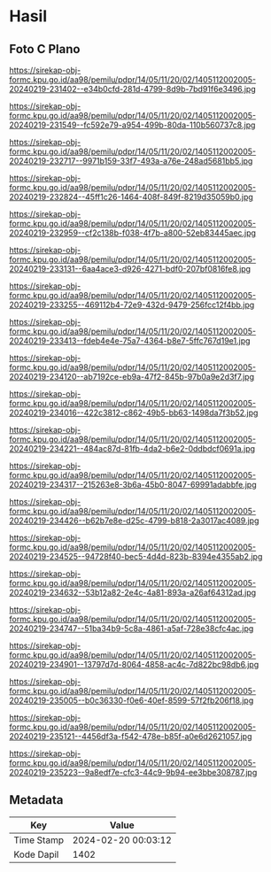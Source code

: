 # Hasil

## Foto C Plano

https://sirekap-obj-formc.kpu.go.id/aa98/pemilu/pdpr/14/05/11/20/02/1405112002005-20240219-231402--e34b0cfd-281d-4799-8d9b-7bd91f6e3496.jpg

https://sirekap-obj-formc.kpu.go.id/aa98/pemilu/pdpr/14/05/11/20/02/1405112002005-20240219-231549--fc592e79-a954-499b-80da-110b560737c8.jpg

https://sirekap-obj-formc.kpu.go.id/aa98/pemilu/pdpr/14/05/11/20/02/1405112002005-20240219-232717--9971b159-33f7-493a-a76e-248ad5681bb5.jpg

https://sirekap-obj-formc.kpu.go.id/aa98/pemilu/pdpr/14/05/11/20/02/1405112002005-20240219-232824--45ff1c26-1464-408f-849f-8219d35059b0.jpg

https://sirekap-obj-formc.kpu.go.id/aa98/pemilu/pdpr/14/05/11/20/02/1405112002005-20240219-232959--cf2c138b-f038-4f7b-a800-52eb83445aec.jpg

https://sirekap-obj-formc.kpu.go.id/aa98/pemilu/pdpr/14/05/11/20/02/1405112002005-20240219-233131--6aa4ace3-d926-4271-bdf0-207bf0816fe8.jpg

https://sirekap-obj-formc.kpu.go.id/aa98/pemilu/pdpr/14/05/11/20/02/1405112002005-20240219-233255--469112b4-72e9-432d-9479-256fcc12f4bb.jpg

https://sirekap-obj-formc.kpu.go.id/aa98/pemilu/pdpr/14/05/11/20/02/1405112002005-20240219-233413--fdeb4e4e-75a7-4364-b8e7-5ffc767d19e1.jpg

https://sirekap-obj-formc.kpu.go.id/aa98/pemilu/pdpr/14/05/11/20/02/1405112002005-20240219-234120--ab7192ce-eb9a-47f2-845b-97b0a9e2d3f7.jpg

https://sirekap-obj-formc.kpu.go.id/aa98/pemilu/pdpr/14/05/11/20/02/1405112002005-20240219-234016--422c3812-c862-49b5-bb63-1498da7f3b52.jpg

https://sirekap-obj-formc.kpu.go.id/aa98/pemilu/pdpr/14/05/11/20/02/1405112002005-20240219-234221--484ac87d-81fb-4da2-b6e2-0ddbdcf0691a.jpg

https://sirekap-obj-formc.kpu.go.id/aa98/pemilu/pdpr/14/05/11/20/02/1405112002005-20240219-234317--215263e8-3b6a-45b0-8047-69991adabbfe.jpg

https://sirekap-obj-formc.kpu.go.id/aa98/pemilu/pdpr/14/05/11/20/02/1405112002005-20240219-234426--b62b7e8e-d25c-4799-b818-2a3017ac4089.jpg

https://sirekap-obj-formc.kpu.go.id/aa98/pemilu/pdpr/14/05/11/20/02/1405112002005-20240219-234525--94728f40-bec5-4d4d-823b-8394e4355ab2.jpg

https://sirekap-obj-formc.kpu.go.id/aa98/pemilu/pdpr/14/05/11/20/02/1405112002005-20240219-234632--53b12a82-2e4c-4a81-893a-a26af64312ad.jpg

https://sirekap-obj-formc.kpu.go.id/aa98/pemilu/pdpr/14/05/11/20/02/1405112002005-20240219-234747--51ba34b9-5c8a-4861-a5af-728e38cfc4ac.jpg

https://sirekap-obj-formc.kpu.go.id/aa98/pemilu/pdpr/14/05/11/20/02/1405112002005-20240219-234901--13797d7d-8064-4858-ac4c-7d822bc98db6.jpg

https://sirekap-obj-formc.kpu.go.id/aa98/pemilu/pdpr/14/05/11/20/02/1405112002005-20240219-235005--b0c36330-f0e6-40ef-8599-57f2fb206f18.jpg

https://sirekap-obj-formc.kpu.go.id/aa98/pemilu/pdpr/14/05/11/20/02/1405112002005-20240219-235121--4456df3a-f542-478e-b85f-a0e6d2621057.jpg

https://sirekap-obj-formc.kpu.go.id/aa98/pemilu/pdpr/14/05/11/20/02/1405112002005-20240219-235223--9a8edf7e-cfc3-44c9-9b94-ee3bbe308787.jpg


## Metadata

| Key        | Value               |
| ---------- | ------------------- |
| Time Stamp | 2024-02-20 00:03:12 |
| Kode Dapil | 1402                |



